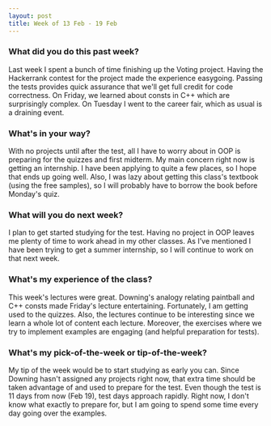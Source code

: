 ```yaml
---
layout: post
title: Week of 13 Feb - 19 Feb
---
```


### What did you do this past week?
Last week I spent a bunch of time finishing up the Voting project. Having the Hackerrank contest for the project made the experience easygoing. Passing the tests provides quick assurance that we'll get full credit for code correctness. On Friday, we learned about consts in C++ which are surprisingly complex. On Tuesday I went to the career fair, which as usual is a draining event. 

### What's in your way?
With no projects until after the test, all I have to worry about in OOP is preparing for the quizzes and first midterm. My main concern right now is getting an internship. I have been applying to quite a few places, so I hope that ends up going well. Also, I was lazy about getting this class's textbook (using the free samples), so I will probably have to borrow the book before Monday's quiz. 

### What will you do next week?
I plan to get started studying for the test. Having no project in OOP leaves me plenty of time to work ahead in my other classes. As I’ve mentioned I have been trying to get a summer internship, so I will continue to work on that next week. 

### What's my experience of the class?
This week's lectures were great. Downing's analogy relating paintball and C++ consts made Friday's lecture entertaining. Fortunately, I am getting used to the quizzes. Also, the lectures continue to be interesting since we learn a whole lot of content each lecture. Moreover, the exercises where we try to implement examples are engaging (and helpful preparation for tests). 

### What's my pick-of-the-week or tip-of-the-week?
My tip of the week would be to start studying as early you can. Since Downing hasn't assigned any projects right now, that extra time should be taken advantage of and used to prepare for the test. Even though the test is 11 days from now (Feb 19), test days approach rapidly. Right now, I don't know what exactly to prepare for, but I am going to spend some time every day going over the examples.
